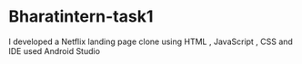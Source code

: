 # Bharatintern-task1
I developed a Netflix landing page clone using HTML , JavaScript , CSS and IDE used Android Studio
